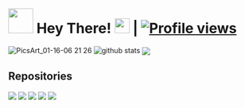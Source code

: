# <img src="https://i.pinimg.com/originals/01/63/6c/01636c5434cd0462086620c60fdfec16.gif" width="50px"> Hey There! <img src="https://raw.githubusercontent.com/MartinHeinz/MartinHeinz/master/wave.gif" width="30px"> | [![Profile views](https://gpvc.arturio.dev/abdullahalemon2)](https://github.com/abdullahalemon2)


![PicsArt_01-16-06 21 26](https://user-images.githubusercontent.com/77507222/104790967-19eaf580-57c3-11eb-8df6-a1f29a8f5ecd.png)
![github stats](https://github-readme-stats.vercel.app/api?username=abdullahalemon2&show_icons=true&include_all_commits=true&theme=chartreuse-dark&cache_seconds=3200)
<img align="center" src="https://github-readme-stats.anuraghazra1.vercel.app/api/top-langs/?username=abdullahalemon2&layout=compact&theme=chartreuse-dark" />
## Repositories
<img align="center" src="https://github-readme-stats.anuraghazra1.vercel.app/api/pin/?username=abdullahalemon2&repo=termux-key&theme=chartreuse-dark" />
<img align="center" src="https://github-readme-stats.anuraghazra1.vercel.app/api/pin/?username=abdullahalemon2&repo=masklink&theme=chartreuse-dark" />
<img align="center" src="https://github-readme-stats.anuraghazra1.vercel.app/api/pin/?username=abdullahalemon2&repo=bdall&theme=chartreuse-dark" />
<img align="center" src="https://github-readme-stats.anuraghazra1.vercel.app/api/pin/?username=abdullahalemon2&repo=calculator&theme=chartreuse-dark" />
<img align="center" src="https://github-readme-stats.anuraghazra1.vercel.app/api/pin/?username=abdullahalemon2&repo=Termux-Root&theme=chartreuse-dark" />
